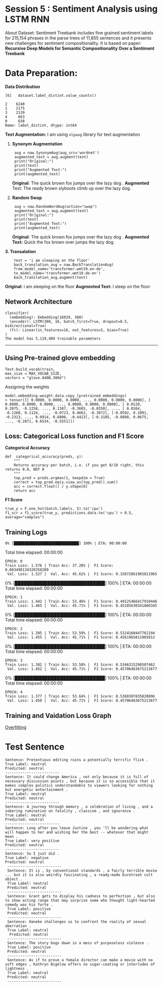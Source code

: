 # Session 5 : Sentiment Analysis using LSTM RNN

About Dataset: Sentiment Treebank includes fine grained sentiment labels for 215,154 phrases in the parse trees of 11,855 sentences and it presents new challenges for sentiment compositionality. It is based on  paper: **Recursive Deep Models for Semantic Compositionality Over a Sentiment Treebank**


# Data Preparation: 
**Data Distribution**

    [6]   dataset.label_distint.value_counts()
  
    2    6240
    1    2175
    3    2139
    4     663
    0     638
    Name: label_distint, dtype: int64
**Text Augmentation:** 
I am using `nlpaug` library for text augmentation
1. **Synonym Augmentation**

	    aug = naw.SynonymAug(aug_src='wordnet')
	    augmented_text = aug.augment(text)
	    print("Original:")
	    print(text)
	    print("Augmented Text:")
	    print(augmented_text)

	**Original**: The quick brown fox jumps over the lazy dog . 
	**Augmented** Text: The ready brown slyboots climb up over the lazy dog.
2. **Random Swap**
			
		aug = naw.RandomWordAug(action="swap")
	    augmented_text = aug.augment(text)
	    print("Original:")
	    print(text)
	    print("Augmented Text:")
	    print(augmented_text)
	**Original**: The quick brown fox jumps over the lazy dog .
	**Augmented Text:** Quick the fox brown over jumps the lazy dog.

 **3. Transalation**
		

	    text = 'i am sleeping on the floor'
   		back_translation_aug = naw.BackTranslationAug(
   		from_model_name='transformer.wmt19.en-de',
   		to_model_name='transformer.wmt19.de-en')
   		back_translation_aug.augment(text)
	

**Original**: i am sleeping on the floor
**Augmented Text:** I sleep on the floor

## Network Architecture

    classifier(
      (embedding): Embedding(16929, 300)
      (encoder): LSTM(300, 16, batch_first=True, dropout=0.5, bidirectional=True)
      (fc): Linear(in_features=16, out_features=5, bias=True)
    )
    The model has 5,119,489 trainable parameters

----------
##  Using Pre-trained glove embedding

    Text.build_vocab(train,
    max_size = MAX_VOCAB_SIZE,
    vectors = "glove.840B.300d")
Assigning the weights

	model.embedding.weight.data.copy_(pretrained_embeddings)
    > tensor([[ 0.0000, 0.0000, 0.0000, ..., 0.0000, 0.0000, 0.0000], [ 0.0000, 0.0000, 0.0000, ..., 0.0000, 0.0000, 0.0000], [ 0.0120, 0.2075, -0.1258, ..., 0.1387, -0.3605, -0.0350], ..., [ 0.0164, -0.1268, 0.1124, ..., -0.0723, 0.4662, -0.3872], [-0.0592, 0.1091, -0.2313, ..., 0.0914, 0.6806, -0.4423], [-0.3185, -0.0888, 0.0675, ..., -0.2871, 0.6534, -0.5551]])

## Loss: Categorical Loss function and F1 Score
**Categorical Accuracy**

	def  categorical_accuracy(preds, y):
		"""
		Returns accuracy per batch, i.e. if you get 8/10 right, this returns 0.8, NOT 8
		"""
		top_pred = preds.argmax(1, keepdim = True)
		correct = top_pred.eq(y.view_as(top_pred)).sum()
		acc = correct.float() / y.shape[0]
		return acc

**F1 Score**

    true_y = F.one_hot(batch.labels, 5).to('cpu')
    f1_scr = f1_score(true_y, predictions.data.to('cpu') > 0.5, average="samples")

##  Training Logs

    0% [██████████████████████████████] 100% | ETA: 00:00:00
Total time elapsed: 00:00:00

	EPOCH: 0
	Train Loss: 1.576 | Train Acc: 37.20% |  F1 Score: 0.003498134328358209
	 Val. Loss: 1.527 |  Val. Acc: 45.62% |  F1 Score: 0.15872061965811965

0% [██████████████████████████████] 100% | ETA: 00:00:00
Total time elapsed: 00:00:00

	EPOCH: 1
	Train Loss: 1.442 | Train Acc: 53.46% |  F1 Score: 0.49125466417910446
	 Val. Loss: 1.465 |  Val. Acc: 45.71% |  F1 Score: 0.45185630341880345

0% [██████████████████████████████] 100% | ETA: 00:00:00
Total time elapsed: 00:00:00

	EPOCH: 2
	Train Loss: 1.395 | Train Acc: 53.59% |  F1 Score: 0.5324160447761194
	 Val. Loss: 1.455 |  Val. Acc: 45.71% |  F1 Score: 0.4561965811965812

0% [██████████████████████████████] 100% | ETA: 00:00:00
Total time elapsed: 00:00:00

	EPOCH: 3
	Train Loss: 1.382 | Train Acc: 53.58% |  F1 Score: 0.5346315298507462
	 Val. Loss: 1.452 |  Val. Acc: 45.71% |  F1 Score: 0.45706463675213677

0% [██████████████████████████████] 100% | ETA: 00:00:00
Total time elapsed: 00:00:00

	EPOCH: 4
	Train Loss: 1.377 | Train Acc: 53.64% |  F1 Score: 0.5360307835820896
	 Val. Loss: 1.450 |  Val. Acc: 45.71% |  F1 Score: 0.45706463675213677

## Training and Vaidation Loss Graph

[Overfitting](https://github.com/puevigreven/END2.0/blob/main/overfit.png)



# Test Sentence 

    Sentence: Pretentious editing ruins a potentially terrific flick . 
    True Label: neutral 
    Predicted: neutral 
    ------------------------- 
    Sentence: It could change America , not only because it is full of necessary discussion points , but because it is so accessible that it makes complex politics understandable to viewers looking for nothing but energetic entertainment . 
    True Label: neutral 
    Predicted: neutral 
    ------------------------- 
    Sentence: A journey through memory , a celebration of living , and a sobering rumination on fatality , classism , and ignorance . 
    True Label: neutral 
    Predicted: neutral 
    ------------------------- 
    Sentence: Long after you leave Justine , you 'll be wondering what will happen to her and wishing her the best -- whatever that might mean . 
    True Label: very positive 
    Predicted: neutral 
    ------------------------- 
    Sentence: So I just did . 
    True Label: negative 
    Predicted: neutral
     ------------------------- 
     Sentence: It is , by conventional standards , a fairly terrible movie ... but it is also weirdly fascinating , a ready-made Eurotrash cult object . 
     True Label: neutral 
     Predicted: neutral 
     ------------------------- 
     Sentence: Grant gets to display his cadness to perfection , but also to show acting range that may surprise some who thought light-hearted comedy was his forte . 
     True Label: positive 
     Predicted: neutral 
     ------------------------- 
     Sentence: Haneke challenges us to confront the reality of sexual aberration . 
     True Label: neutral
      Predicted: neutral 
     ------------------------- 
     Sentence: The story bogs down in a mess of purposeless violence . 
     True Label: positive 
     Predicted: neutral 
     ------------------------- 
     Sentence: As if to prove a female director can make a movie with no soft edges , Kathryn Bigelow offers no sugar-coating or interludes of lightness . 
     True Label: neutral 
     Predicted: neutral 
     -------------------------
